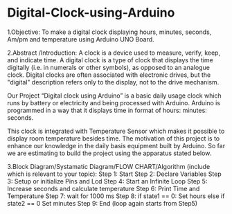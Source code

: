 # Digital-Clock-using-Arduino

1.Objective: 
To make a digital clock displaying hours, minutes, seconds, Am/pm and temperature using Arduino UNO Board.

2.Abstract /Introduction:
A clock is a device used to measure, verify, keep, and indicate time. A digital clock is a type of clock that displays the time digitally (i.e. in numerals or other symbols), as opposed to an analogue clock. Digital clocks are often associated with electronic drives, but the "digital" description refers only to the display, not to the drive mechanism. 

 Our Project “Digital clock using Arduino” is a basic daily usage clock which runs by battery or electricity and being processed with Arduino. Arduino is programmed in a way that it displays time in format of hours: minutes: seconds. 

This clock is integrated with Temperature Sensor which makes it possible to display room temperature besides time. The motivation of this project is to enhance our knowledge in the daily basis equipment built by Arduino. So far we are estimating to build the project using the apparatus stated below.

3.Block Diagram/Systamatic Diagram/FLOW CHART/Algorithm (include which is relevant to your topic):
			Step 1: Start
			Step 2: Declare Variables 
			Step 3: Setup or initialize Pins and Lcd
			Step 4: Start an Infinite Loop
      Step 5: Increase seconds and calculate temperature
      Step 6: Print Time and Temperature
      Step 7: wait for 1000 ms
      Step 8: if state1 == 0: Set hours else if state2 == 0 Set minutes
      Step 9: End (loop again starts from Step5)
